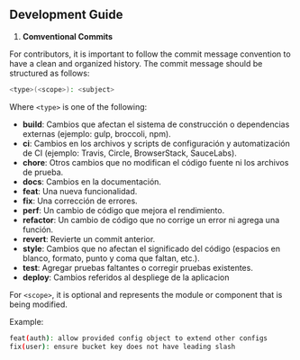 ## Development Guide

1. **Comventional Commits**

For contributors, it is important to follow the commit message convention to have a clean and organized history. The commit message should be structured as follows:

```bash
<type>(<scope>): <subject>
```

Where `<type>` is one of the following:

- **build**: Cambios que afectan el sistema de construcción o dependencias externas (ejemplo: gulp, broccoli, npm).
- **ci**: Cambios en los archivos y scripts de configuración y automatización de CI (ejemplo: Travis, Circle, BrowserStack, SauceLabs).
- **chore**: Otros cambios que no modifican el código fuente ni los archivos de prueba.
- **docs**: Cambios en la documentación.
- **feat**: Una nueva funcionalidad.
- **fix**: Una corrección de errores.
- **perf**: Un cambio de código que mejora el rendimiento.
- **refactor**: Un cambio de código que no corrige un error ni agrega una función.
- **revert**: Revierte un commit anterior.
- **style**: Cambios que no afectan el significado del código (espacios en blanco, formato, punto y coma que faltan, etc.).
- **test**: Agregar pruebas faltantes o corregir pruebas existentes.
- **deploy**: Cambios referidos al despliege de la aplicacion

For `<scope>`, it is optional and represents the module or component that is being modified.

Example:

```bash
feat(auth): allow provided config object to extend other configs
fix(user): ensure bucket key does not have leading slash
```
